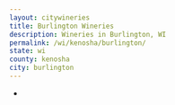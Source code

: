 ```yaml
---
layout: citywineries
title: Burlington Wineries
description: Wineries in Burlington, WI
permalink: /wi/kenosha/burlington/
state: wi
county: kenosha
city: burlington
---
```

-
